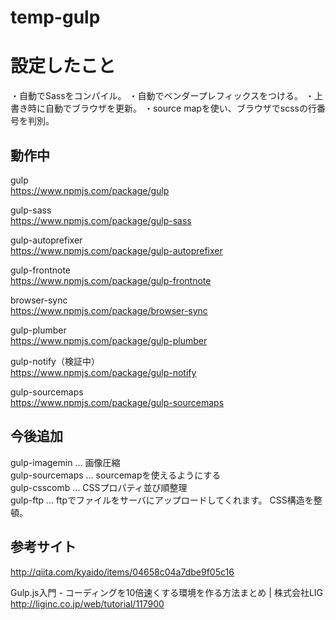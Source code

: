 # temp-gulp

# 設定したこと

・自動でSassをコンパイル。
・自動でベンダープレフィックスをつける。
・上書き時に自動でブラウザを更新。
・source mapを使い、ブラウザでscssの行番号を判別。

## 動作中
gulp  
https://www.npmjs.com/package/gulp

gulp-sass  
https://www.npmjs.com/package/gulp-sass

gulp-autoprefixer  
https://www.npmjs.com/package/gulp-autoprefixer

gulp-frontnote  
https://www.npmjs.com/package/gulp-frontnote

browser-sync  
https://www.npmjs.com/package/browser-sync

gulp-plumber  
https://www.npmjs.com/package/gulp-plumber

gulp-notify（検証中）  
https://www.npmjs.com/package/gulp-notify

gulp-sourcemaps  
https://www.npmjs.com/package/gulp-sourcemaps


## 今後追加

gulp-imagemin … 画像圧縮  
gulp-sourcemaps … sourcemapを使えるようにする  
gulp-csscomb … CSSプロパティ並び順整理  
gulp-ftp … ftpでファイルをサーバにアップロードしてくれます。 
CSS構造を整頓。

## 参考サイト

http://qiita.com/kyaido/items/04658c04a7dbe9f05c16

Gulp.js入門 - コーディングを10倍速くする環境を作る方法まとめ | 株式会社LIG  
http://liginc.co.jp/web/tutorial/117900

